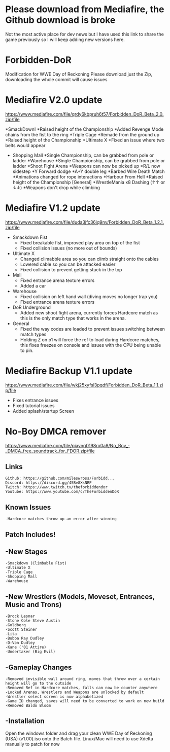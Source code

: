 # Please download from Mediafire, the Github download is broke

Not the most active place for dev news but I have used this link to share the game previously so I will keep adding new versions here.

# Forbidden-DoR
Modification for WWE Day of Reckoning
Please download just the Zip, downloading the whole commit will cause issues

# Mediafire V2.0 update
https://www.mediafire.com/file/qrdy6kbpruh6t57/Forbidden_DoR_Beta_2.0.zip/file

*SmackDown!
  *Raised height of the Championship
  *Added Revenge Mode chains from the fist to the ring
*Triple Cage
  *Remade from the ground up
  *Raised height of the Championship
*Ultimate X
  *Fixed an issue where two belts would appear
* Shopping Mall
  *Single Championship, can be grabbed from pole or ladder
*Warehouse
  *Single Championship, can be grabbed from pole or ladder
*Shoot Fight Arena
  *Weapons can now be picked up
  *R/L now sidestep
  *Y Forward dodge
  *A+Y double leg
*Barbed Wire Death Match
  *Animations changed for rope interactions
*Harbour From Hell
  *Raised height of the Championship
[General]
  *WrestleMania x8 Dashing (↑↑ or ↓↓)
  *Weapons don't drop while climbing
  
# Mediafire V1.2 update
https://www.mediafire.com/file/duda3jfc36iq9nv/Forbidden_DoR_Beta_1.2.1.zip/file
* Smackdown Fist
    * Fixed breakable fist, improved play area on top of the fist
    * Fixed collision issues (no more out of bounds)
* Ultimate X
    * Changed climabble area so you can climb straight onto the cables
    * Lowered cable so you can be attacked easier
    * Fixed collision to prevent getting stuck in the top
* Mall
    * Fixed entrance arena texture errors
    * Added a car
* Warehouse
    * Fixed collision on left hand wall (diving moves no longer trap you)
    * Fixed entrance arena texture errors
* DoR Underground
    * Added new shoot fight arena, currently forces Hardcore match as this is the only match type that works in the arena.
* General
    * Fixed the way codes are loaded to prevent issues switching between match types
    * Holding Z on p1 will force the ref to load during Hardcore matches, this fixes freezes on console and issues with the CPU being unable to pin.

# Mediafire Backup V1.1 update
https://www.mediafire.com/file/wkj25xyfsl3pqdf/Forbidden_DoR_Beta_1.1.zip/file
* Fixes entrance issues
* Fixed tutorial issues
* Added splash/startup Screen

# No-Boy DMCA remover
https://www.mediafire.com/file/piaynq0198ro0a8/No_Boy_-_DMCA_free_soundtrack_for_FDOR.zip/file

## Links
    Github: https://github.com/mileswross/Forbidd...
    Discord: https://discord.gg/4SBv8XsNRP
    Twitch: https://www.twitch.tv/theforbiddendor
    Youtube: https://www.youtube.com/c/TheForbiddenDoR

## Known Issues
    -Hardcore matches throw up an error after winning

## Patch Includes!
## -New Stages
    -Smackdown (Climbable Fist)
    -Ultimate X
    -Triple Cage
    -Shopping Mall
    -Warehouse

## -New Wrestlers (Models, Moveset, Entrances, Music and Trons)
    -Brock Lesnar
    -Stone Cole Steve Austin
    -Goldberg
    -Scott Steiner
    -Lita
    -Bubba Ray Dudley
    -D-Von Dudley
    -Kane ('01 Attire)
    -Undertaker (Big Evil)

## -Gameplay Changes
    -Removed invisible wall around ring, moves that throw over a certain height will go to the outside
    -Removed Ref in Hardcore matches, falls can now be counter anywhere
    -Locked Arenas, Wrestlers and Weapons are unlocked by default
    -Wrestler select screen is now alphabetized
    -Game ID changed, saves will need to be converted to work on new build
    -Removed Baldo Bloom
    
## -Installation
Open the windows folder and drag your clean WWE Day of Reckoning (USA) (v1.00).iso onto the Batch file.
Linux/Mac will need to use Xdelta manually to patch for now
